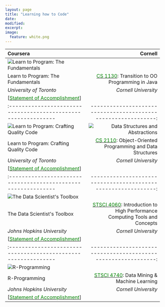 ```yaml
---
layout: page
title: "Learning how to Code"
date: 
modified:
excerpt:
image:
  feature: white.png
---
```


|  **Coursera** |  **Cornell** |  
| :------------------------------------------------------------- | -------------------------------------------------------------: |  
| ![Learn to Program: The Fundamentals](http://jadeproulx.com/images/learning-code-fundamentals.png) |  
| Learn to Program: The Fundamentals | [<span style="color:green">CS 1130</span>](http://www.cs.cornell.edu/courses/cs1130/2013sp/about/overview.php): Transition to OO Programming in Java | 
| *University of Toronto* | *Cornell University* |
| [[<span style="color:green">Statement of Accomplishment</span>](https://dl.dropboxusercontent.com/u/51364198/Certificate_Learn-to-Program-the-Fundamentals.pdf)] |  
| :------------------------------------------------------------- | -------------------------------------------------------------: |  
| ![Learn to Program: Crafting Quality Code](http://jadeproulx.com/images/learning-craft-code.png) | ![Data Structures and Abstractions](http://jadeproulx.com/images/java.jpg) |  
| Learn to Program: Crafting Quality Code | [<span style="color:green">CS 2110</span>](http://www.cs.cornell.edu/courses/cs2110/2013sp/courseinfo.html#about): Object-Oriented Programming and Data Structures |  
| *University of Toronto* |  *Cornell University* |
| [[<span style="color:green">Statement of Accomplishment</span>](https://dl.dropboxusercontent.com/u/51364198/Certificate_Crafting-Quality-Code.pdf)] |  
| :------------------------------------------------------------- | -------------------------------------------------------------: |   
| ![The Data Scientist's Toolbox](http://jadeproulx.com/images/data-scientist-toolbox.jpg) |  
| The Data Scientist's Toolbox |  [<span style="color:green">STSCI 4060</span>](http://courses.cornell.edu/preview_course_nopop.php?catoid=12&coid=124111): Introduction to High Performance Computing Tools and Concepts |
| *Johns Hopkins University* | *Cornell University* |
| [[<span style="color:green">Statement of Accomplishment</span>](https://dl.dropboxusercontent.com/u/51364198/Certificate_Data-scientist-toolbox.pdf)] |  
| :------------------------------------------------------------- | -------------------------------------------------------------: |  
| ![R-Programming](http://jadeproulx.com/images/r-programming.jpg)  | 
| R-Programming  | [<span style="color:green">STSCI 4740</span>](http://courses.cornell.edu/preview_course_nopop.php?catoid=12&coid=97660): Data Mining & Machine Learning |
| *Johns Hopkins University*  | *Cornell University*
| [[<span style="color:green">Statement of Accomplishment</span>](https://dl.dropboxusercontent.com/u/51364198/Certificate-R-programming.pdf)] |  




